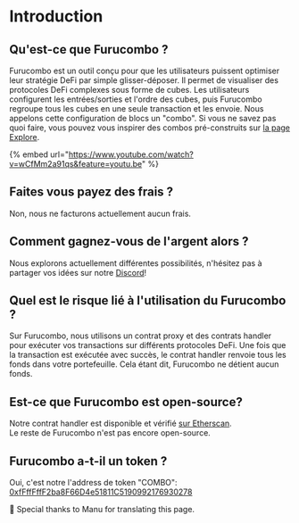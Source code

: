 # Introduction

## Qu'est-ce que Furucombo ?

Furucombo est un outil conçu pour que les utilisateurs puissent optimiser leur stratégie DeFi par simple glisser-déposer. Il permet de visualiser des protocoles DeFi complexes sous forme de cubes. Les utilisateurs configurent les entrées/sorties et l'ordre des cubes, puis Furucombo regroupe tous les cubes en une seule transaction et les envoie. Nous appelons cette configuration de blocs un "combo". Si vous ne savez pas quoi faire, vous pouvez vous inspirer des combos pré-construits sur [la page Explore](https://furucombo.app/explore).

{% embed url="https://www.youtube.com/watch?v=wCfMm2a91qs&feature=youtu.be" %}

## Faites vous payez des frais ?

Non, nous ne facturons actuellement aucun frais.

## Comment gagnez-vous de l'argent alors ?

Nous explorons actuellement différentes possibilités, n'hésitez pas à partager vos idées sur notre [Discord](https://discord.furucombo.app/)!

## Quel est le risque lié à l'utilisation du Furucombo ?

Sur Furucombo, nous utilisons un contrat proxy et des contrats handler pour exécuter vos transactions sur différents protocoles DeFi. Une fois que la transaction est exécutée avec succès, le contrat handler renvoie tous les fonds dans votre portefeuille. Cela étant dit, Furucombo ne détient aucun fonds.

## Est-ce que Furucombo est open-source?

Notre contrat handler est disponible et vérifié [sur Etherscan](https://etherscan.io/accounts/label/Furucombo).  
Le reste de Furucombo n'est pas encore open-source.

## Furucombo a-t-il un token ?

Oui, c'est notre l'address de token "COMBO": [0xfFffFffF2ba8F66D4e51811C5190992176930278](https://etherscan.io/token/0xfFffFffF2ba8F66D4e51811C5190992176930278)



🧊 Special thanks to Manu for translating this page.

